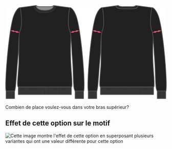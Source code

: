 ![Aisance au niveau des biceps](bicepsease.svg)

Combien de place voulez-vous dans votre bras supérieur?

## Effet de cette option sur le motif

![Cette image montre l'effet de cette option en superposant plusieurs variantes qui ont une valeur différente pour cette option](sven\_bicepsease\_sample.svg "Effet de cette option sur le motif")
